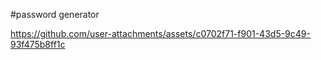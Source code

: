 #password generator 

https://github.com/user-attachments/assets/c0702f71-f901-43d5-9c49-93f475b8ff1c

